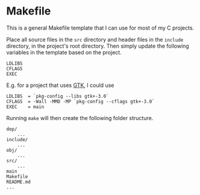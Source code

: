 # Makefile
This is a general Makefile template that I can use for most of my C projects.

Place all source files in the `src` directory and header files in the `include` directory, in the project's root directory. Then simply update the following variables in the template based on the project.

```
LDLIBS
CFLAGS
EXEC
```

E.g. for a project that uses [GTK](https://www.gtk.org/), I could use

```
LDLIBS  = `pkg-config --libs gtk+-3.0`
CFLAGS  = -Wall -MMD -MP `pkg-config --cflags gtk+-3.0`
EXEC    = main
```

Running `make` will then create the following folder structure.

```
dep/
    ...
include/
    ...
obj/
    ...
src/
    ...
main
Makefile
README.md
...
```
